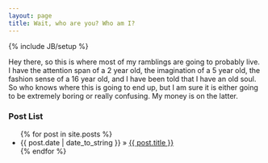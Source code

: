 ```yaml
---
layout: page
title: Wait, who are you? Who am I?
---
```

{% include JB/setup %}

Hey there, so this is where most of my ramblings are going to probably live. I have the attention span of a 2 year old, the imagination of a 5 year old, the fashion sense of a 16 year old, and I have been told that I have an old soul. So who knows where this is going to end up, but I am sure it is either going to be extremely boring or really confusing. My money is on the latter.

### Post List
<ul class="posts">
  {% for post in site.posts %}
    <li><span>{{ post.date | date_to_string }}</span> &raquo; <a href="{{ BASE_PATH }}{{ post.url }}">{{ post.title }}</a></li>
  {% endfor %}
</ul>